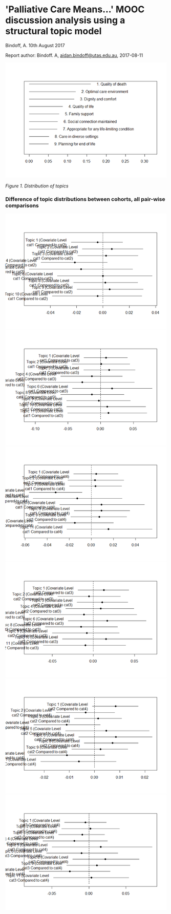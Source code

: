 'Palliative Care Means...' MOOC discussion analysis using a structural topic model
================
Bindoff, A.
10th August 2017

Report author: Bindoff. A, <aidan.bindoff@utas.edu.au>, 2017-08-11

<!-- **Exemplars** of each modeled topic are found within student reflections and are reproduced below. These are the 6 reflections that are most representative of each topic. *'Most representative'* is defined here as the top *n* documents ranked by the proportion of weighted word 'tokens' assigned to the topic under the model (note that some exemplars will be shown as 'NA' because research consent was not given). -->
<!-- *Suggested text for Statistical Analysis section*:  -->
<!-- "In order to identify responses most representative of each topic, the “findThoughts” function from the "stm" package was used to estimate the proportion of each topic in 2014 responses compared to 2016 responses."  -->
![Figure 1. Distribution of topics](palliation_supp_figures_files/figure-markdown_github/fig1-1.png)

*Figure 1. Distribution of topics*

<!-- At this point investigators are invited to identify themes within topics, and choose the best **model** by semantic meaning evident in the topics represented. Not all topics represent a coherent theme and it is acceptable to discard low-quality topics from a model. For example, if you choose a model with *k* = 15 topics, but only wish to retain 9 of those topics - that is OK. **However**, if themes are represented in *more than one topic, and some of those topics are discarded*, then it will be difficult to estimate topic proportions accurately. In this case, it is better to reduce the number of topics, *k*, to try to capture discrete themes in each modelled topic. -->
### Difference of topic distributions between cohorts, all pair-wise comparisons

![](palliation_supp_figures_files/figure-markdown_github/unnamed-chunk-8-1.png)![](palliation_supp_figures_files/figure-markdown_github/unnamed-chunk-8-2.png)![](palliation_supp_figures_files/figure-markdown_github/unnamed-chunk-8-3.png)![](palliation_supp_figures_files/figure-markdown_github/unnamed-chunk-8-4.png)![](palliation_supp_figures_files/figure-markdown_github/unnamed-chunk-8-5.png)![](palliation_supp_figures_files/figure-markdown_github/unnamed-chunk-8-6.png)
